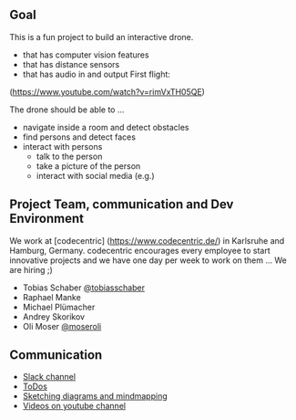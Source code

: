 

## Goal
This is a fun project to build an interactive drone.
 * that has computer vision features
 * that has distance sensors
 * that has audio in and output
First flight:

(https://www.youtube.com/watch?v=rimVxTH05QE)

The drone should be able to ...

 * navigate inside a room and detect obstacles
 * find persons and detect faces
 * interact with persons
   * talk to the person
   * take a picture of the person
   * interact with social media (e.g.)

## Project Team, communication and Dev Environment
We work at [codecentric] (https://www.codecentric.de/) in Karlsruhe and Hamburg, Germany. codecentric encourages every employee to start innovative projects and we have one day per week to work on them ... We are hiring ;)
* Tobias Schaber [@tobiasschaber](https://twitter.com/tobiasschaber)
* Raphael Manke
* Michael Plümacher
* Andrey Skorikov
* Oli Moser [@moseroli](https://twitter.com/moseroli) 

## Communication
* [Slack channel](https://codecentric.slack.com/messages/cv-drone/)
* [ToDos](https://trello.com/b/EyBRidZB/cv-drone)
* [Sketching diagrams and mindmapping](https://sketchboard.me/rzUofJAoRqtE)
* [Videos on youtube channel](https://www.youtube.com/channel/UC_r-M-0JQZUnOG2gJSL9pfg)
